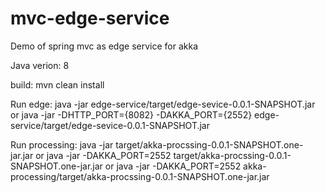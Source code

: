 # mvc-edge-service
Demo of spring mvc as edge service for akka 

Java verion: 8

build: mvn clean install

Run edge: java -jar edge-service/target/edge-sevice-0.0.1-SNAPSHOT.jar or java -jar -DHTTP_PORT={8082} -DAKKA_PORT={2552} edge-service/target/edge-sevice-0.0.1-SNAPSHOT.jar

Run processing: java -jar target/akka-procssing-0.0.1-SNAPSHOT.one-jar.jar or java -jar -DAKKA_PORT=2552 target/akka-procssing-0.0.1-SNAPSHOT.one-jar.jar or java -jar -DAKKA_PORT=2552 akka-processing/target/akka-procssing-0.0.1-SNAPSHOT.one-jar.jar 
